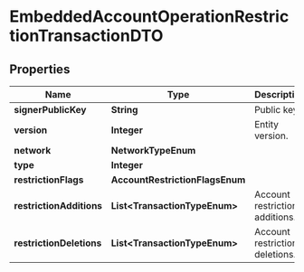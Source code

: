 

# EmbeddedAccountOperationRestrictionTransactionDTO


## Properties

| Name | Type | Description | Notes |
|------------ | ------------- | ------------- | -------------|
|**signerPublicKey** | **String** | Public key. |  |
|**version** | **Integer** | Entity version. |  |
|**network** | **NetworkTypeEnum** |  |  |
|**type** | **Integer** |  |  |
|**restrictionFlags** | **AccountRestrictionFlagsEnum** |  |  |
|**restrictionAdditions** | **List&lt;TransactionTypeEnum&gt;** | Account restriction additions. |  |
|**restrictionDeletions** | **List&lt;TransactionTypeEnum&gt;** | Account restriction deletions. |  |



